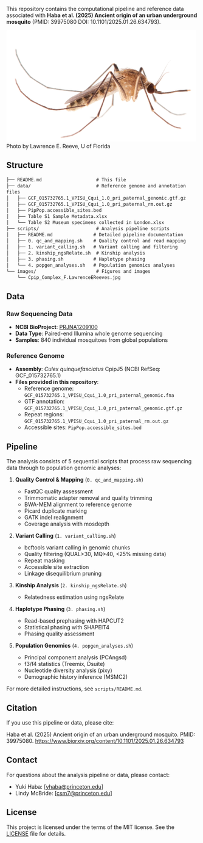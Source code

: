 This repository contains the computational pipeline and reference data associated with **Haba et al. (2025) Ancient origin of an urban underground mosquito** (PMID: 39975080 DOI: 10.1101/2025.01.26.634793).

<img src="images/Cpip_Complex_F.LawrenceEReeves.jpg" alt="mosquito image by Lawrence E. Reeves" width="500">
Photo by Lawrence E. Reeve, U of Florida

## Structure

```
├── README.md                    # This file
├── data/                        # Reference genome and annotation files
│   ├── GCF_015732765.1_VPISU_Cqui_1.0_pri_paternal_genomic.gtf.gz
│   ├── GCF_015732765.1_VPISU_Cqui_1.0_pri_paternal_rm.out.gz
│   ├── PipPop.accessible_sites.bed
│   ├── Table S1 Sample Metadata.xlsx
│   └── Table S2 Museum specimens collected in London.xlsx
├── scripts/                     # Analysis pipeline scripts
│   ├── README.md               # Detailed pipeline documentation
│   ├── 0. qc_and_mapping.sh    # Quality control and read mapping
│   ├── 1. variant_calling.sh   # Variant calling and filtering
│   ├── 2. kinship_ngsRelate.sh  # Kinship analysis
│   ├── 3. phasing.sh           # Haplotype phasing
│   └── 4. popgen_analyses.sh   # Population genomics analyses
└── images/                      # Figures and images
    └── Cpip_Complex_F.LawrenceEReeves.jpg
```

## Data

### Raw Sequencing Data
- **NCBI BioProject**: [PRJNA1209100](https://www.ncbi.nlm.nih.gov/bioproject/PRJNA1209100)
- **Data Type**: Paired-end Illumina whole genome sequencing
- **Samples**: 840 individual mosquitoes from global populations

### Reference Genome
- **Assembly**: *Culex quinquefasciatus* CpipJ5 (NCBI RefSeq: GCF_015732765.1)
- **Files provided in this repository**:
  - Reference genome: `GCF_015732765.1_VPISU_Cqui_1.0_pri_paternal_genomic.fna`
  - GTF annotation: `GCF_015732765.1_VPISU_Cqui_1.0_pri_paternal_genomic.gtf.gz`
  - Repeat regions: `GCF_015732765.1_VPISU_Cqui_1.0_pri_paternal_rm.out.gz`
  - Accessible sites: `PipPop.accessible_sites.bed`

## Pipeline

The analysis consists of 5 sequential scripts that process raw sequencing data through to population genomic analyses:

1. **Quality Control & Mapping** (`0. qc_and_mapping.sh`)
   - FastQC quality assessment
   - Trimmomatic adapter removal and quality trimming
   - BWA-MEM alignment to reference genome
   - Picard duplicate marking
   - GATK indel realignment
   - Coverage analysis with mosdepth

2. **Variant Calling** (`1. variant_calling.sh`)
   - bcftools variant calling in genomic chunks
   - Quality filtering (QUAL>30, MQ>40, <25% missing data)
   - Repeat masking
   - Accessible site extraction
   - Linkage disequilibrium pruning

3. **Kinship Analysis** (`2. kinship_ngsRelate.sh`)
   - Relatedness estimation using ngsRelate

4. **Haplotype Phasing** (`3. phasing.sh`)
   - Read-based prephasing with HAPCUT2
   - Statistical phasing with SHAPEIT4
   - Phasing quality assessment

5. **Population Genomics** (`4. popgen_analyses.sh`)
   - Principal component analysis (PCAngsd)
   - f3/f4 statistics (Treemix, Dsuite)
   - Nucleotide diversity analysis (pixy)
   - Demographic history inference (MSMC2)

For more detailed instructions, see `scripts/README.md`.

## Citation

If you use this pipeline or data, please cite:

Haba et al. (2025) Ancient origin of an urban underground mosquito. PMID: 39975080. https://www.biorxiv.org/content/10.1101/2025.01.26.634793

## Contact

For questions about the analysis pipeline or data, please contact:
- Yuki Haba: [yhaba@princeton.edu]
- Lindy McBride: [csm7@princeton.edu]

## License

This project is licensed under the terms of the MIT license. See the [LICENSE](LICENSE) file for details.

